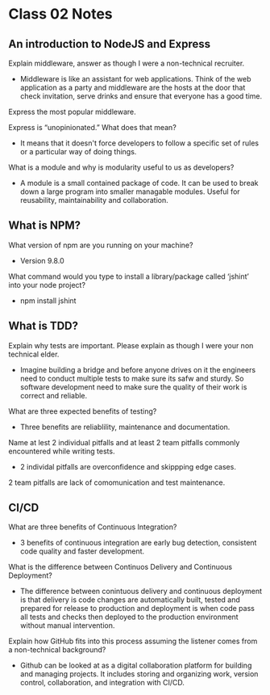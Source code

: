 # Class 02 Notes

## An introduction to NodeJS and Express

Explain middleware, answer as though I were a non-technical recruiter.

- Middleware is like an assistant for web applications. Think of the web application as a party and middleware are the hosts at the door that check invitation, serve drinks and ensure that everyone has a good time.

Express the most popular middleware.

Express is “unopinionated.” What does that mean?

- It means that it doesn't force developers to follow a specific set of rules or a particular way of doing things.

What is a module and why is modularity useful to us as developers?

- A module is a small contained package of code. It can be used to break down a large program into smaller managable modules. Useful for reusability, maintainability and collaboration.

## What is NPM?

What version of npm are you running on your machine?

- Version 9.8.0

What command would you type to install a library/package called ‘jshint’ into your node project?

- npm install jshint

## What is TDD?

Explain why tests are important. Please explain as though I were your non technical elder.

- Imagine building a bridge and before anyone drives on it the engineers need to conduct multiple tests to make sure its safw and sturdy. So software development need to make sure the quality of their work is correct and reliable.

What are three expected benefits of testing?

- Three benefits are reliablility, maintenance and documentation.

Name at lest 2 individual pitfalls and at least 2 team pitfalls commonly encountered while writing tests.

- 2 individal pitfalls are overconfidence and skippping edge cases.

2 team pitfalls are lack of comomunication and test maintenance.

## CI/CD

What are three benefits of Continuous Integration?

- 3 benefits of continuous integration are early bug detection, consistent code quality and faster development.

What is the difference between Continuos Delivery and Continuous Deployment?

- The difference between conintuous delivery and continuous deployment is that delivery is code changes are automatically built, tested and prepared for release to production and deployment is when code pass all tests and checks then deployed to the production environment without manual intervention.

Explain how GitHub fits into this process assuming the listener comes from a non-technical background?

- Github can be looked at as a digital collaboration platform for building and managing projects. It includes storing and organizing work, version control, collaboration, and integration with CI/CD.
